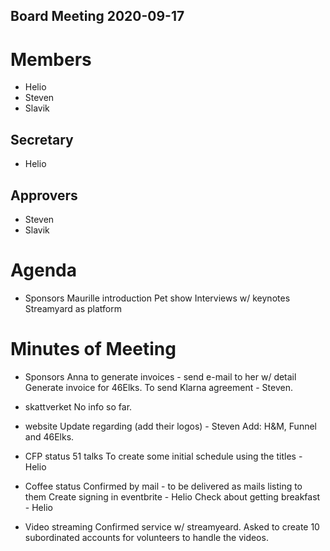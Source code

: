 Board Meeting 2020-09-17
------------------------

# Members
* Helio
* Steven
* Slavik

## Secretary
* Helio

## Approvers
* Steven
* Slavik

# Agenda
* Sponsors
    Maurille introduction
    Pet show
    Interviews w/ keynotes
    Streamyard as platform


# Minutes of Meeting
* Sponsors
Anna to generate invoices - send e-mail to her w/ detail
Generate invoice for 46Elks.
To send Klarna agreement - Steven.

* skattverket 
No info so far.

* website
Update regarding (add their logos) - Steven
Add: H&M, Funnel and 46Elks.

* CFP status
51 talks
To create some initial schedule using the titles - Helio

* Coffee status
Confirmed by mail - to be delivered as mails listing to them
Create signing in eventbrite - Helio
Check about getting breakfast - Helio

* Video streaming
Confirmed service w/ streamyeard.
Asked to create 10 subordinated accounts for volunteers to handle the videos.

